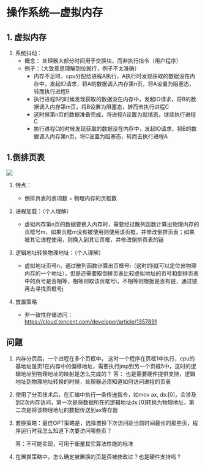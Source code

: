 # 操作系统—虚拟内存

> 

## 1. 虚拟内存

1. 系统抖动：
   * 概念： 处理器大部分时间用于交换块，而非执行指令（用户程序）
   * 例子：（大致意思理解到位就行，例子不太准确）
     * 内存不足时，cpu分配给进程A执行，A执行时发现获取的数据没在内存中，发起IO请求，将A的数据调入内存第n页，将A设置为阻塞态，转而执行进程B
     * 执行进程B的时候发现获取的数据没在内存中，发起IO请求，将B的数据调入内存第m页，将B设置为阻塞态，转而去执行进程C
     * 这时候第n页的数据准备完成，将进程A设置为就绪态，继续执行进程C
     * 执行进程C的时候发现获取的数据没在内存中，发起IO请求，将B的数据调入内存第n页，将C设置为阻塞态，转而去执行进程A



## 1.倒排页表

![](E:\学习笔记\操作系统\801倒排页表结构.png)



1. 特点：
   * 倒排页表的表项数 = 物理内存的页框数

2. 进程加载：（个人理解）
   * 虚拟内存第n页的数据要换入内存时，需要经过散列函数计算出物理内存的页框号m，如果页框m没有被使用则使用该页框，并修改倒排页表；如果被其它进程使用，则换入到其它页框，并修改倒排页表的链

3. 逻辑地址转换物理地址：（个人理解）
   * 虚拟地址页号n，通过散列函数计算出页框号i（这时的i就可以定位出物理内存的一个地址），但是还需要取倒排页表比较虚拟地址的页号和倒排页表中的页号是否相等，相等则取该页框号i，不相等则根据是否有链，通过链再去寻找页框号j



2. 放置策略
   * 非一致性存储访问：https://cloud.tencent.com/developer/article/1357891



## 问题

1. 内存分页后，一个进程在多个页框中， 这时一个程序在页框1中执行，cpu的基地址是页1在内存中的偏移地址，需要执行jmp到另一个页框5中，这时的逻辑地址到物理地址的映射是怎么完成的？
    答： 也是需要硬件提供支持，逻辑地址到物理地址转换的时候，处理器必须知道如何访问进程的页表

2. 使用了分页技术后，在汇编中执行一条传送指令，如mov ax, ds:[0]，会涉及到2次内存访问，第一次是将数据所在的逻辑地址ds:[0]转换为物理地址，第二次是将该物理地址的数据传送到ax寄存器

3. 置换策略：最佳OPT策略是，选择置换下次访问距当前时间最长的那些页，程序运行时我怎么知道下次要访问哪些页？

   答：不可能实现，可用于衡量其它算法性能的标准

4. 在置换策略中，怎么确定被置换的页是否被修改过？也是硬件支持吗？
